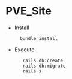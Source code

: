 # PVE_Site

- Install

        bundle install
        
- Execute

         rails db:create
         rails db:migrate
         rails s

